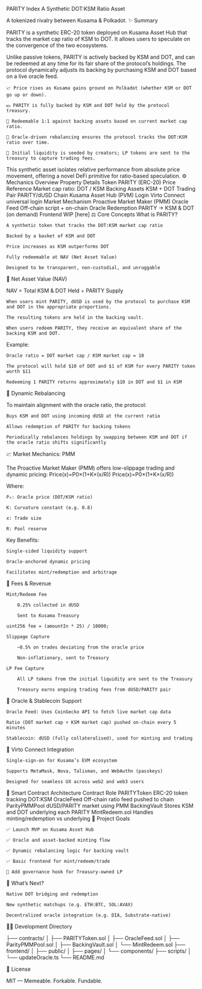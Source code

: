 PARITY Index
A Synthetic DOT:KSM Ratio Asset

A tokenized rivalry between Kusama & Polkadot.
✨ Summary

PARITY is a synthetic ERC-20 token deployed on Kusama Asset Hub that tracks the market cap ratio of KSM to DOT. It allows users to speculate on the convergence of the two ecosystems.

Unlike passive tokens, PARITY is actively backed by KSM and DOT, and can be redeemed at any time for its fair share of the protocol’s holdings. The protocol dynamically adjusts its backing by purchasing KSM and DOT based on a live oracle feed.

    📈 Price rises as Kusama gains ground on Polkadot (whether KSM or DOT go up or down).

    💵 PARITY is fully backed by KSM and DOT held by the protocol treasury.

    🔁 Redeemable 1:1 against backing assets based on current market cap ratio.

    🧮 Oracle-driven rebalancing ensures the protocol tracks the DOT:KSM ratio over time.

    🧰 Initial liquidity is seeded by creators; LP tokens are sent to the treasury to capture trading fees.

This synthetic asset isolates relative performance from absolute price movement, offering a novel DeFi primitive for ratio-based speculation.
⚙️ Mechanics Overview
Property	Details
Token	PARITY (ERC-20)
Price Reference	Market cap ratio: DOT / KSM
Backing Assets	KSM + DOT
Trading Pair	PARITY/dUSD
Chain	Kusama Asset Hub (PVM)
Login	Virto Connect universal login
Market Mechanism	Proactive Market Maker (PMM)
Oracle Feed	Off-chain script + on-chain Oracle
Redemption	PARITY → KSM & DOT (on demand)
Frontend	WIP [here]
⚖️ Core Concepts
What is PARITY?

    A synthetic token that tracks the DOT:KSM market cap ratio

    Backed by a basket of KSM and DOT

    Price increases as KSM outperforms DOT

    Fully redeemable at NAV (Net Asset Value)

    Designed to be transparent, non-custodial, and unruggable

🧪 Net Asset Value (NAV)

NAV = Total KSM & DOT Held ÷ PARITY Supply

    When users mint PARITY, dUSD is used by the protocol to purchase KSM and DOT in the appropriate proportions.

    The resulting tokens are held in the backing vault.

    When users redeem PARITY, they receive an equivalent share of the backing KSM and DOT.

Example:

    Oracle ratio = DOT market cap / KSM market cap = 10

    The protocol will hold $10 of DOT and $1 of KSM for every PARITY token worth $11

    Redeeming 1 PARITY returns approximately $10 in DOT and $1 in KSM

🔁 Dynamic Rebalancing

To maintain alignment with the oracle ratio, the protocol:

    Buys KSM and DOT using incoming dUSD at the current ratio

    Allows redemption of PARITY for backing tokens

    Periodically rebalances holdings by swapping between KSM and DOT if the oracle ratio shifts significantly

📈 Market Mechanics: PMM

The Proactive Market Maker (PMM) offers low-slippage trading and dynamic pricing:
Price(x)=P0×(1+K×(x/R))
Price(x)=P0​×(1+K×(x/R))

Where:

    P₀: Oracle price (DOT/KSM ratio)

    Κ: Curvature constant (e.g. 0.8)

    x: Trade size

    R: Pool reserve

Key Benefits:

    Single-sided liquidity support

    Oracle-anchored dynamic pricing

    Facilitates mint/redemption and arbitrage

💸 Fees & Revenue

    Mint/Redeem Fee

        0.25% collected in dUSD

        Sent to Kusama Treasury

    uint256 fee = (amountIn * 25) / 10000;

    Slippage Capture

        ~0.5% on trades deviating from the oracle price

        Non-inflationary, sent to Treasury

    LP Fee Capture

        All LP tokens from the initial liquidity are sent to the Treasury

        Treasury earns ongoing trading fees from dUSD/PARITY pair

🔗 Oracle & Stablecoin Support

    Oracle Feed: Uses CoinGecko API to fetch live market cap data

    Ratio (DOT market cap ÷ KSM market cap) pushed on-chain every 5 minutes

    Stablecoin: dUSD (fully collateralised), used for minting and trading

🔐 Virto Connect Integration

    Single-sign-on for Kusama’s EVM ecosystem

    Supports MetaMask, Nova, Talisman, and WebAuthn (passkeys)

    Designed for seamless UX across web2 and web3 users

🧱 Smart Contract Architecture
Contract	Role
PARITYToken	ERC-20 token tracking DOT:KSM
OracleFeed	Off-chain ratio feed pushed to chain
ParityPMMPool	dUSD/PARITY market using PMM
BackingVault	Stores KSM and DOT underlying each PARITY
MintRedeem.sol	Handles minting/redemption vs underlying
🧠 Project Goals

    ✅ Launch MVP on Kusama Asset Hub

    ✅ Oracle and asset-backed minting flow

    ✅ Dynamic rebalancing logic for backing vault

    ✅ Basic frontend for mint/redeem/trade

    🚧 Add governance hook for Treasury-owned LP

🔮 What’s Next?

    Native DOT bridging and redemption

    New synthetic matchups (e.g. ETH:BTC, SOL:AVAX)

    Decentralized oracle integration (e.g. DIA, Substrate-native)

🧑‍💻 Development Directory

├── contracts/
│   ├── PARITYToken.sol
│   ├── OracleFeed.sol
│   ├── ParityPMMPool.sol
│   ├── BackingVault.sol
│   └── MintRedeem.sol
├── frontend/
│   ├── public/
│   ├── pages/
│   └── components/
├── scripts/
│   └── updateOracle.ts
└── README.md

📜 License

MIT — Memeable. Forkable. Fundable.




